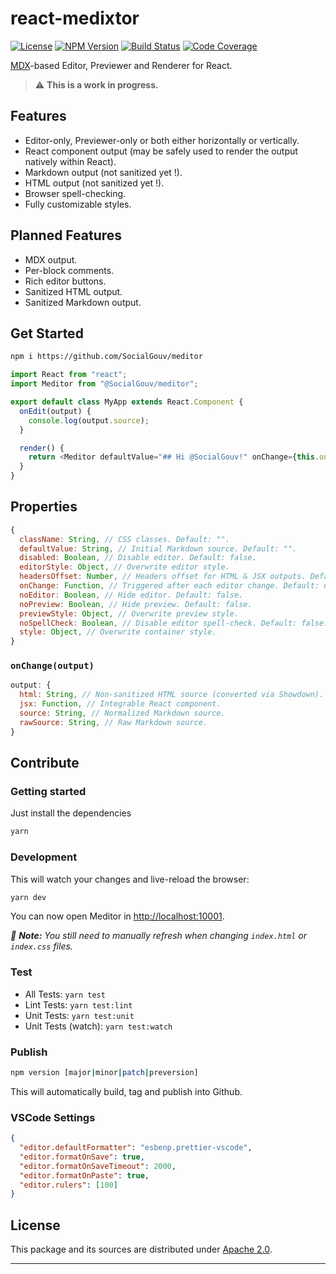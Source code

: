 # react-medixtor

[![License][img-license]][link-license] [![NPM Version][img-npm]][link-npm]
[![Build Status][img-travis]][link-travis] [![Code Coverage][img-coveralls]][link-coveralls]

[MDX][link-mdx]-based Editor, Previewer and Renderer for React.

> ⚠️ **This is a work in progress.**

## Features

- Editor-only, Previewer-only or both either horizontally or vertically.
- React component output (may be safely used to render the output natively within React).
- Markdown output (not sanitized yet !).
- HTML output (not sanitized yet !).
- Browser spell-checking.
- Fully customizable styles.

## Planned Features

- MDX output.
- Per-block comments.
- Rich editor buttons.
- Sanitized HTML output.
- Sanitized Markdown output.

## Get Started

```bash
npm i https://github.com/SocialGouv/meditor
```

```js
import React from "react";
import Meditor from "@SocialGouv/meditor";

export default class MyApp extends React.Component {
  onEdit(output) {
    console.log(output.source);
  }

  render() {
    return <Meditor defaultValue="## Hi @SocialGouv!" onChange={this.onEdit.bind(this)} />;
  }
}
```

## Properties

```js
{
  className: String, // CSS classes. Default: "".
  defaultValue: String, // Initial Markdown source. Default: "".
  disabled: Boolean, // Disable editor. Default: false.
  editorStyle: Object, // Overwrite editor style.
  headersOffset: Number, // Headers offset for HTML & JSX outputs. Default: 1.
  onChange: Function, // Triggered after each editor change. Default: undefined.
  noEditor: Boolean, // Hide editor. Default: false.
  noPreview: Boolean, // Hide preview. Default: false.
  previewStyle: Object, // Overwrite preview style.
  noSpellCheck: Boolean, // Disable editor spell-check. Default: false.
  style: Object, // Overwrite container style.
}
```

### `onChange(output)`

```js
output: {
  html: String, // Non-sanitized HTML source (converted via Showdown).
  jsx: Function, // Integrable React component.
  source: String, // Normalized Markdown source.
  rawSource: String, // Raw Markdown source.
}
```

## Contribute

### Getting started

Just install the dependencies

```bash
yarn
```

### Development

This will watch your changes and live-reload the browser:

```bash
yarn dev
```

You can now open Meditor in [http://localhost:10001](http://localhost:10001).

_:memo: **Note:** You still need to manually refresh when changing `index.html` or `index.css`
files._

### Test

- All Tests: `yarn test`
- Lint Tests: `yarn test:lint`
- Unit Tests: `yarn test:unit`
- Unit Tests (watch): `yarn test:watch`

### Publish

```bash
npm version [major|minor|patch|preversion]
```

This will automatically build, tag and publish into Github.

### VSCode Settings

```json
{
  "editor.defaultFormatter": "esbenp.prettier-vscode",
  "editor.formatOnSave": true,
  "editor.formatOnSaveTimeout": 2000,
  "editor.formatOnPaste": true,
  "editor.rulers": [100]
}
```

## License

This package and its sources are distributed under [Apache 2.0][link-license].

---

[img-coveralls]:
  https://img.shields.io/coveralls/github/SocialGouv/react-medixtor/master?style=flat-square
[img-license]: https://img.shields.io/badge/License-MIT-blue?style=flat-square
[img-npm]: https://img.shields.io/npm/v/react-medixtor?style=flat-square
[img-travis]: https://img.shields.io/travis/com/SocialGouv/react-medixtor?style=flat-square
[link-coveralls]: https://coveralls.io/github/SocialGouv/react-medixtor
[link-license]: https://github.com/SocialGouv/react-medixtor/blob/master/LICENSE
[link-mdx]: https://mdxjs.com
[link-npm]: https://www.npmjs.com/package/react-medixtor
[link-travis]: https://travis-ci.com/SocialGouv/react-medixtor
